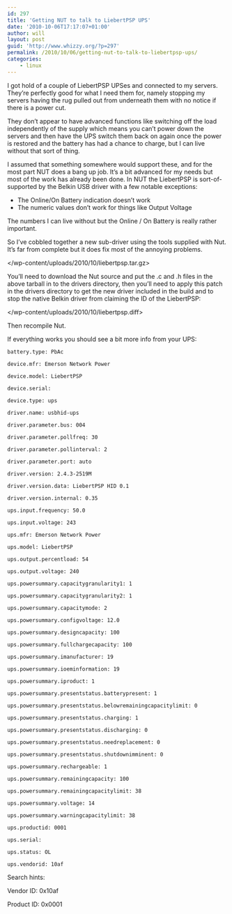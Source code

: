 ```yaml
---
id: 297
title: 'Getting NUT to talk to LiebertPSP UPS'
date: '2010-10-06T17:17:07+01:00'
author: will
layout: post
guid: 'http://www.whizzy.org/?p=297'
permalink: /2010/10/06/getting-nut-to-talk-to-liebertpsp-ups/
categories:
    - linux
---
```


I got hold of a couple of LiebertPSP UPSes and connected to my servers. They’re perfectly good for what I need them for, namely stopping my servers having the rug pulled out from underneath them with no notice if there is a power cut.

They don’t appear to have advanced functions like switching off the load independently of the supply which means you can’t power down the servers and then have the UPS switch them back on again once the power is restored and the battery has had a chance to charge, but I can live without that sort of thing.

I assumed that something somewhere would support these, and for the most part NUT does a bang up job. It’s a bit advanced for my needs but most of the work has already been done. In NUT the LiebertPSP is sort-of-supported by the Belkin USB driver with a few notable exceptions:

- The Online/On Battery indication doesn’t work
- The numeric values don’t work for things like Output Voltage

The numbers I can live without but the Online / On Battery is really rather important.

So I’ve cobbled together a new sub-driver using the tools supplied with Nut. It’s far from complete but it does fix most of the annoying problems.

</wp-content/uploads/2010/10/liebertpsp.tar.gz>

You’ll need to download the Nut source and put the .c and .h files in the above tarball in to the drivers directory, then you’ll need to apply this patch in the drivers directory to get the new driver included in the build and to stop the native Belkin driver from claiming the ID of the LiebertPSP:

</wp-content/uploads/2010/10/liebertpsp.diff>

Then recompile Nut.

If everything works you should see a bit more info from your UPS:

```
battery.type: PbAc
```

```
device.mfr: Emerson Network Power
```

```
device.model: LiebertPSP
```

```
device.serial:
```

```
device.type: ups
```

```
driver.name: usbhid-ups
```

```
driver.parameter.bus: 004
```

```
driver.parameter.pollfreq: 30
```

```
driver.parameter.pollinterval: 2
```

```
driver.parameter.port: auto
```

```
driver.version: 2.4.3-2519M
```

```
driver.version.data: LiebertPSP HID 0.1
```

```
driver.version.internal: 0.35
```

```
ups.input.frequency: 50.0
```

```
ups.input.voltage: 243
```

```
ups.mfr: Emerson Network Power
```

```
ups.model: LiebertPSP
```

```
ups.output.percentload: 54
```

```
ups.output.voltage: 240
```

```
ups.powersummary.capacitygranularity1: 1
```

```
ups.powersummary.capacitygranularity2: 1
```

```
ups.powersummary.capacitymode: 2
```

```
ups.powersummary.configvoltage: 12.0
```

```
ups.powersummary.designcapacity: 100
```

```
ups.powersummary.fullchargecapacity: 100
```

```
ups.powersummary.imanufacturer: 19
```

```
ups.powersummary.ioeminformation: 19
```

```
ups.powersummary.iproduct: 1
```

```
ups.powersummary.presentstatus.batterypresent: 1
```

```
ups.powersummary.presentstatus.belowremainingcapacitylimit: 0
```

```
ups.powersummary.presentstatus.charging: 1
```

```
ups.powersummary.presentstatus.discharging: 0
```

```
ups.powersummary.presentstatus.needreplacement: 0
```

```
ups.powersummary.presentstatus.shutdownimminent: 0
```

```
ups.powersummary.rechargeable: 1
```

```
ups.powersummary.remainingcapacity: 100
```

```
ups.powersummary.remainingcapacitylimit: 38
```

```
ups.powersummary.voltage: 14
```

```
ups.powersummary.warningcapacitylimit: 38
```

```
ups.productid: 0001
```

```
ups.serial:
```

```
ups.status: OL
```

```
ups.vendorid: 10af
```

Search hints:

Vendor ID: 0x10af

Product ID: 0x0001